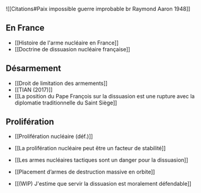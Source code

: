 ![[Citations#Paix impossible guerre improbable br Raymond Aaron 1948]]

## En France

- [[Histoire de l'arme nucléaire en France]]
- [[Doctrine de dissuasion nucléaire française]]

## Désarmement

- [[Droit de limitation des armements]]
- [[TIAN (2017)]]
- [[La position du Pape François sur la dissuasion est une rupture avec la diplomatie traditionnelle du Saint Siège]]

## Prolifération
- [[Prolifération nucléaire (déf.)]]
- [[La prolifération nucléaire peut être un facteur de stabilité]]
- [[Les armes nucléaires tactiques sont un danger pour la dissuasion]]
- [[Placement d’armes de destruction massive en orbite]]

- [[(WIP) J'estime que servir la dissuasion est moralement défendable]]